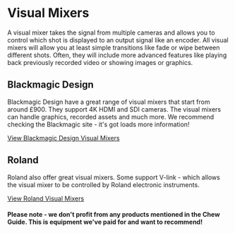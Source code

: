 # Visual Mixers

A visual mixer takes the signal from multiple cameras and allows you to control which shot is displayed to an output signal like an encoder. All visual mixers will allow you at least simple transitions like fade or wipe between different shots. Often, they will include more advanced features like playing back previously recorded video or showing images or graphics.

## Blackmagic Design

Blackmagic Design have a great range of visual mixers that start from around £900. They support 4K HDMI and SDI cameras. The visual mixers can handle graphics, recorded assets and much more. We recommend checking the Blackmagic site - it's got loads more information!

[View Blackmagic Design Visual Mixers](https://www.blackmagicdesign.com/uk/products/atem)

## Roland

Roland also offer great visual mixers. Some support V-link - which allows the visual mixer to be controlled by Roland electronic instruments.


[View Roland Visual Mixers](http://www.roland.com/professional/products_video.html)

#### Please note - we don't profit from any products mentioned in the Chew Guide. This is equipment we've paid for and want to recommend!